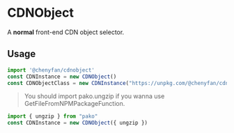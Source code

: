 # CDNObject

A **normal** front-end CDN object selector.

## Usage

```javascript
import '@chenyfan/cdnobject'
const CDNInstance = new CDNObject()
const CDNObjectClass = new CDNInstance("https://unpkg.com/@chenyfan/cdnobject/dist/index.min.js")
```

> You should import pako.ungzip if you wanna use GetFileFromNPMPackageFunction.

```javascript
import { ungzip } from "pako"
const CDNInstance = new CDNObject({ ungzip })
```
